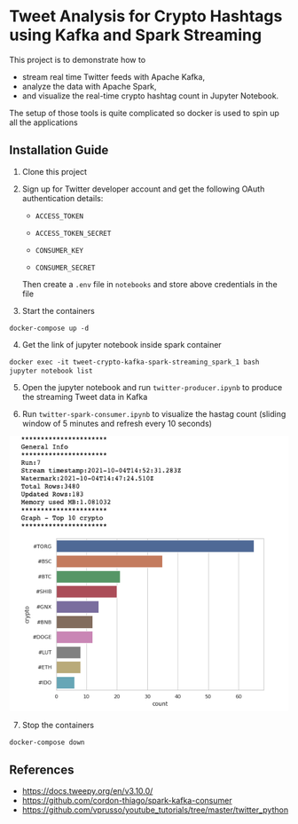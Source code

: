 # Tweet Analysis for Crypto Hashtags using Kafka and Spark Streaming
This project is to demonstrate how to
- stream real time Twitter feeds with Apache Kafka,
- analyze the data with Apache Spark,
- and visualize the real-time crypto hashtag count in Jupyter Notebook. 

The setup of those tools is quite complicated so docker is used to spin up all the applications

## Installation Guide
1. Clone this project
2. Sign up for Twitter developer account and get the following OAuth authentication details:
    - `ACCESS_TOKEN`

    - `ACCESS_TOKEN_SECRET`

    - `CONSUMER_KEY`

    - `CONSUMER_SECRET`

    Then create a `.env` file in `notebooks` and store above credentials in the file
3. Start the containers
```
docker-compose up -d
```
4. Get the link of jupyter notebook inside spark container
```
docker exec -it tweet-crypto-kafka-spark-streaming_spark_1 bash
jupyter notebook list
```
5. Open the jupyter notebook and run `twitter-producer.ipynb` to produce the streaming Tweet data in Kafka

6. Run `twitter-spark-consumer.ipynb` to visualize the hastag count (sliding window of 5 minutes and refresh every 10 seconds)
<img src="docs/images/crypto_hastags_count.png" alt="drawing" width="540"/>

7. Stop the containers
```
docker-compose down
```

## References
- https://docs.tweepy.org/en/v3.10.0/
- https://github.com/cordon-thiago/spark-kafka-consumer
- https://github.com/vprusso/youtube_tutorials/tree/master/twitter_python



